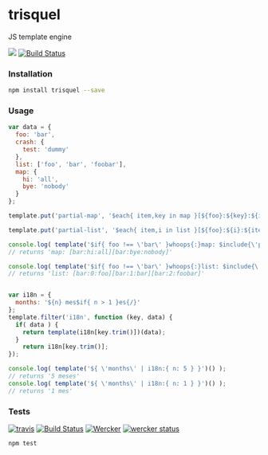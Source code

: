 # trisquel

JS template engine

[![](https://img.shields.io/npm/v/trisquel.svg)](https://www.npmjs.com/package/trisquel)
[![Build Status](https://travis-ci.org/kiltjs/trisquel.svg?branch=master)](https://travis-ci.org/kiltjs/trisquel)

### Installation

```.sh
npm install trisquel --save
```

### Usage

```.js
var data = {
  foo: 'bar',
  crash: {
    test: 'dummy'
  },
  list: ['foo', 'bar', 'foobar'],
  map: {
    hi: 'all',
    bye: 'nobody'
  }
};

template.put('partial-map', '$each{ item,key in map }[${foo}:${key}:${item}]{/}');

template.put('partial-list', '$each{ item,i in list }[${foo}:${i}:${item}]{/}');

console.log( template('$if{ foo !== \'bar\' }whoops{:}map: $include{\'partial-map\'} {/}', data) );
// returns 'map: [bar:hi:all][bar:bye:nobody]'

console.log( template('$if{ foo !== \'bar\' }whoops{:}list: $include{\'partial-list\'} {/}', data) );
// returns 'list: [bar:0:foo][bar:1:bar][bar:2:foobar]'


var i18n = {
  months: '${n} mes$if{ n > 1 }es{/}'
};
template.filter('i18n', function (key, data) {
  if( data ) {
    return template(i18n[key.trim()])(data);
  }
	return i18n[key.trim()];
});

console.log( template('${ \'months\' | i18n:{ n: 5 } }')() );
// returns '5 meses'
console.log( template('${ \'months\' | i18n:{ n: 1 } }')() );
// returns '1 mes'
```

### Tests
[![travis](https://cdn.travis-ci.org/images/favicon-662edf026745110e8203d8cf38d1d325.png)](https://travis-ci.org/kiltjs/trisquel)
[![Build Status](https://travis-ci.org/kiltjs/trisquel.svg?branch=master)](https://travis-ci.org/kiltjs/trisquel)
[![Wercker](http://wercker.com/favicon.ico)](https://app.wercker.com/project/bykey/281f306e7157005f0a21b770fbb81086)
[![wercker status](https://app.wercker.com/status/281f306e7157005f0a21b770fbb81086/s "wercker status")](https://app.wercker.com/project/bykey/281f306e7157005f0a21b770fbb81086)
``` sh
npm test
```
